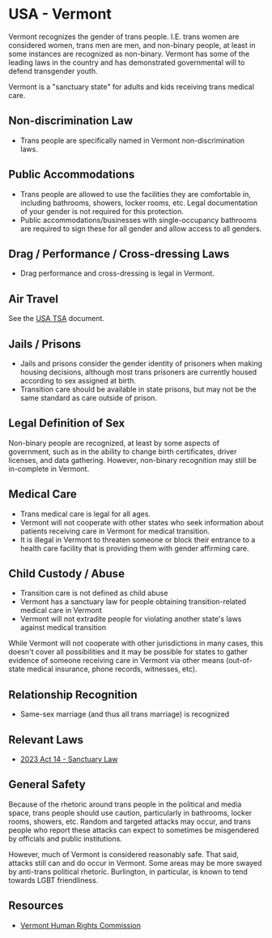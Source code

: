# USA - Vermont

Vermont recognizes the gender of trans people. I.E. trans women are
considered women, trans men are men, and non-binary people, at least in
some instances are recognized as non-binary. Vermont has some of the
leading laws in the country and has demonstrated governmental will to
defend transgender youth.

Vermont is a "sanctuary state" for adults and kids receiving trans medical
care.

## Non-discrimination Law

 * Trans people are specifically named in Vermont non-discrimination laws.

## Public Accommodations

 * Trans people are allowed to use the facilities they are comfortable
   in, including bathrooms, showers, locker rooms, etc.  Legal
   documentation of your gender is not required for this protection.
 * Public accommodations/businesses with single-occupancy bathrooms are
   required to sign these for all gender and allow access to all
   genders.

## Drag / Performance / Cross-dressing Laws

 * Drag performance and cross-dressing is legal in Vermont.

## Air Travel

See the [USA TSA](../notes/tsa.md) document.

## Jails / Prisons

 * Jails and prisons consider the gender identity of prisoners when making
   housing decisions, although most trans prisoners are currently housed
   according to sex assigned at birth.
 * Transition care should be available in state prisons, but may not be the
   same standard as care outside of prison.

## Legal Definition of Sex

Non-binary people are recognized, at least by some aspects of
government, such as in the ability to change birth certificates,
driver licenses, and data gathering. However, non-binary recognition
may still be in-complete in Vermont.

## Medical Care

 * Trans medical care is legal for all ages.
 * Vermont will not cooperate with other states who seek information
   about patients receiving care in Vermont for medical transition.
 * It is illegal in Vermont to threaten someone or block their entrance
   to a health care facility that is providing them with gender
   affirming care.

## Child Custody / Abuse

 * Transition care is not defined as child abuse
 * Vermont has a sanctuary law for people obtaining transition-related
   medical care in Vermont 
 * Vermont will not extradite people for violating another state's laws
   against medical transition

While Vermont will not cooperate with other jurisdictions in many
cases, this doesn't cover all possibilities and it may be possible for
states to gather evidence of someone receiving care in Vermont via
other means (out-of-state medical insurance, phone records, witnesses,
etc).
 
## Relationship Recognition

 * Same-sex marriage (and thus all trans marriage) is recognized

## Relevant Laws

 * [2023 Act 14 - Sanctuary Law](https://legislature.vermont.gov/Documents/2024/Docs/ACTS/ACT014/ACT014%20As%20Enacted.pdf)

## General Safety

Because of the rhetoric around trans people in the political and media
space, trans people should use caution, particularly in bathrooms,
locker rooms, showers, etc.  Random and targeted attacks may occur, and
trans people who report these attacks can expect to sometimes be misgendered
by officials and public institutions.

However, much of Vermont is considered reasonably safe.  That said,
attacks still can and do occur in Vermont.  Some areas may be more
swayed by anti-trans political rhetoric.  Burlington, in particular, is
known to tend towards LGBT friendliness.

## Resources

 * [Vermont Human Rights Commission](https://hrc.vermont.gov/)
